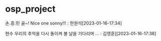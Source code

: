 # osp_project

손.흥.민 골~! Nice one sonny!!! : 한원석[2023-01-16-17:34]

현수 우리의 추억을 다시 돌이켜 볼 날을 기다리며 ... : 김영훈[[2023-01-16-17:38]

